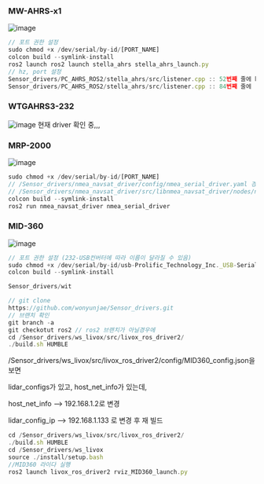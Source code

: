 ### MW-AHRS-x1 
![image](https://github.com/user-attachments/assets/c41f6fbe-7794-4180-ba5c-3f22f7489bfc)

```jsx
// 포트 권한 설정
sudo chmod +x /dev/serial/by-id/[PORT_NAME] 
colcon build --symlink-install
ros2 launch ros2 launch stella_ahrs stella_ahrs_launch.py
// hz, port 설정
Sensor_drivers/PC_AHRS_ROS2/stella_ahrs/src/listener.cpp :: 52번째 줄에 baudrate, port 설정
Sensor_drivers/PC_AHRS_ROS2/stella_ahrs/src/listener.cpp :: 84번째 줄에 rate() 괄호 안에 hz 설정
```

### WTGAHRS3-232
![image](https://github.com/user-attachments/assets/0928f529-5a48-4989-b825-a2a8acadfd58)
현재 driver 확인 중,,,

### MRP-2000
![image](https://github.com/user-attachments/assets/3b032baf-9125-4818-b078-4c45b568a263)
```jsx
sudo chmod +x /dev/serial/by-id/[PORT_NAME]
// /Sensor_drivers/nmea_navsat_driver/config/nmea_serial_driver.yaml 경로에 [PORT_NAME]과 baudrate 설정 확인,
// /Sensor_drivers/nmea_navsat_driver/src/libnmea_navsat_driver/nodes/nmea_serial_driver.py 에서 [PORT_NAME]과 baudrate 설정 확인
colcon build --symlink-install
ros2 run nmea_navsat_driver nmea_serial_driver 
```

### MID-360
![image](https://github.com/user-attachments/assets/f5b754a3-70b4-4a51-9790-e6762739133d)
```jsx
// 포트 권한 설정 (232-USB컨버터에 따라 이름이 달라질 수 있음)
sudo chmod +x /dev/serial/by-id/usb-Prolific_Technology_Inc._USB-Serial_Controller-if00-port0
colcon build --symlink-install

Sensor_drivers/wit
```

```jsx
// git clone
https://github.com/wonyunjae/Sensor_drivers.git 
// 브랜치 확인 
git branch -a 
git checkotut ros2 // ros2 브랜치가 아닐경우에
cd /Sensor_drivers/ws_livox/src/livox_ros_driver2/
./build.sh HUMBLE

```

/Sensor_drivers/ws_livox/src/livox_ros_driver2/config/MID360_config.json을 보면

lidar_configs가 있고, host_net_info가 있는데, 

host_net_info —> 192.168.1.2로 변경

lidar_config_ip —> 192.168.1.133 로 변경 후 재 빌드

```jsx
cd /Sensor_drivers/ws_livox/src/livox_ros_driver2/
./build.sh HUMBLE
cd /Sensor_drivers/ws_livox
source ./install/setup.bash
//MID360 라이다 실행
ros2 launch livox_ros_driver2 rviz_MID360_launch.py 

```

